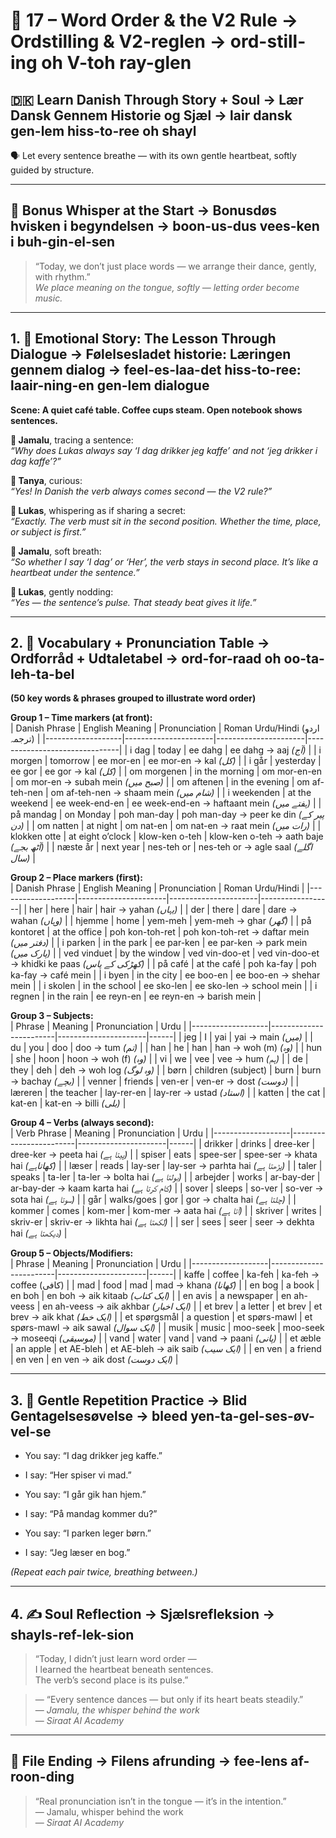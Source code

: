 # 🌟 17 – Word Order & the V2 Rule → Ordstilling & V2-reglen → ord-still-ing oh V-toh ray-glen  
## 🇩🇰 Learn Danish Through Story + Soul → Lær Dansk Gennem Historie og Sjæl → lair dansk gen-lem hiss-to-ree oh shayl  
🗣️ Let every sentence breathe — with its own gentle heartbeat, softly guided by structure.

---

## 🌱 Bonus Whisper at the Start → Bonusdøs hvisken i begyndelsen → boon-us-dus vees-ken i buh-gin-el-sen  
> “Today, we don’t just place words — we arrange their dance, gently, with rhythm.”  
> _We place meaning on the tongue, softly — letting order become music._

---

## 1. 🧵 Emotional Story: The Lesson Through Dialogue → Følelsesladet historie: Læringen gennem dialog → feel-es-laa-det hiss-to-ree: laair-ning-en gen-lem dialogue

**Scene: A quiet café table. Coffee cups steam. Open notebook shows sentences.**

**👤 Jamalu**, tracing a sentence:  
*“Why does Lukas always say ‘I dag drikker jeg kaffe’ and not ‘jeg drikker i dag kaffe’?”*

**🎨 Tanya**, curious:  
*“Yes! In Danish the verb always comes second — the V2 rule?”*

**💬 Lukas**, whispering as if sharing a secret:  
*“Exactly. The verb must sit in the second position. Whether the time, place, or subject is first.”*

**👤 Jamalu**, soft breath:  
*“So whether I say ‘I dag’ or ‘Her’, the verb stays in second place. It’s like a heartbeat under the sentence.”*

**💬 Lukas**, gently nodding:  
*“Yes — the sentence’s pulse. That steady beat gives it life.”*

---

## 2. 📘 Vocabulary + Pronunciation Table → Ordforråd + Udtaletabel → ord-for-raad oh oo-ta-leh-ta-bel

**(50 key words & phrases grouped to illustrate word order)**

**Group 1 – Time markers (at front):**  
| Danish Phrase     | English Meaning      | Pronunciation       | Roman Urdu/Hindi (اردو ترجمہ) |
|-------------------|----------------------|----------------------|-------------------------------|
| i dag             | today                | ee dahg              | ee dahg → aaj *(آج)*         |
| i morgen          | tomorrow             | ee mor-en            | ee mor-en → kal *(کل)*       |
| i går             | yesterday            | ee gor              | ee gor → kal *(کل)*          |
| om morgenen       | in the morning       | om mor-en-en         | om mor-en → subah mein *(صبح میں)* |
| om aftenen        | in the evening       | om af-teh-nen        | om af-teh-nen → shaam mein *(شام میں)* |
| i weekenden       | at the weekend       | ee week-end-en       | ee week-end-en → haftaant mein *(ہفتے میں)* |
| på mandag         | on Monday            | poh man-day          | poh man-day → peer ke din *(پیر کے دن)* |
| om natten         | at night             | om nat-en            | om nat-en → raat mein *(رات میں)* |
| klokken otte      | at eight o’clock     | klow-ken o-teh       | klow-ken o-teh → aath baje *(آٹھ بجے)* |
| næste år          | next year            | nes-teh or           | nes-teh or → agle saal *(اگلے سال)* |

**Group 2 – Place markers (first):**  
| Danish Phrase     | English Meaning      | Pronunciation       | Roman Urdu/Hindi |
|-------------------|----------------------|----------------------|------------------|
| her               | here                 | hair                 | hair → yahan *(یہاں)* |
| der               | there                | dare                 | dare → wahan *(وہاں)* |
| hjemme            | home                 | yem-meh              | yem-meh → ghar *(گھر)* |
| på kontoret       | at the office        | poh kon-toh-ret      | poh kon-toh-ret → daftar mein *(دفتر میں)* |
| i parken          | in the park          | ee par-ken           | ee par-ken → park mein *(پارک میں)* |
| ved vinduet       | by the window        | ved vin-doo-et       | ved vin-doo-et → khidki ke paas *(کھڑکی کے پاس)* |
| på café           | at the café          | poh ka-fay           | poh ka-fay → café mein |
| i byen            | in the city          | ee boo-en            | ee boo-en → shehar mein |
| i skolen          | in the school        | ee sko-len           | ee sko-len → school mein |
| i regnen          | in the rain          | ee reyn-en           | ee reyn-en → barish mein |

**Group 3 – Subjects:**  
| Phrase            | Meaning               | Pronunciation       | Urdu |
|-------------------|------------------------|----------------------|------|
| jeg               | I                      | yai                  | yai → main *(میں)* |
| du                | you                    | doo                  | doo → tum *(تم)* |
| han               | he                     | han                  | han → woh (m) *(وہ)* |
| hun               | she                    | hoon                 | hoon → woh (f) *(وہ)* |
| vi                | we                     | vee                  | vee → hum *(ہم)* |
| de                | they                   | deh                  | deh → woh log *(وہ لوگ)* |
| børn              | children (subject)     | burn                 | burn → bachay *(بچے)* |
| venner            | friends                | ven-er               | ven-er → dost *(دوست)* |
| læreren           | the teacher            | lay-rer-en           | lay-rer → ustad *(استاد)* |
| katten            | the cat                | kat-en               | kat-en → billi *(بلی)* |

**Group 4 – Verbs (always second):**  
| Verb Phrase       | Meaning                | Pronunciation       | Urdu |
|-------------------|------------------------|----------------------|------|
| drikker           | drinks                 | dree-ker             | dree-ker → peeta hai *(پیتا ہے)* |
| spiser            | eats                   | spee-ser             | spee-ser → khata hai *(کھاتاہے)* |
| læser             | reads                  | lay-ser              | lay-ser → parhta hai *(پڑھتا ہے)* |
| taler             | speaks                 | ta-ler               | ta-ler → bolta hai *(بولتا ہے)* |
| arbejder          | works                  | ar-bay-der           | ar-bay-der → kaam karta hai *(کام کرتا ہے)* |
| sover             | sleeps                 | so-ver               | so-ver → sota hai *(سوتا ہے)* |
| går               | walks/goes             | gor                  | gor → chalta hai *(چلتا ہے)* |
| kommer            | comes                  | kom-mer              | kom-mer → aata hai *(آتا ہے)* |
| skriver           | writes                 | skriv-er             | skriv-er → likhta hai *(لکھتا ہے)* |
| ser               | sees                   | seer                 | seer → dekhta hai *(دیکھتا ہے)* |

**Group 5 – Objects/Modifiers:**  
| Phrase            | Meaning                | Pronunciation       | Urdu |
|-------------------|------------------------|----------------------|------|
| kaffe             | coffee                 | ka-feh               | ka-feh → coffee (کافی) |
| mad               | food                   | mad                  | mad → khana *(کھانا)* |
| en bog            | a book                 | en boh               | en boh → aik kitaab *(ایک کتاب)* |
| en avis           | a newspaper            | en ah-veess          | en ah-veess → aik akhbar *(ایک اخبار)* |
| et brev           | a letter               | et brev              | et brev → aik khat *(ایک خط)* |
| et spørgsmål      | a question             | et spørs-mawl        | et spørs-mawl → aik sawal *(ایک سوال)* |
| musik             | music                  | moo-seek             | moo-seek → moseeqi *(موسیقی)* |
| vand              | water                  | vand                 | vand → paani *(پانی)* |
| et æble           | an apple               | et AE-bleh           | et AE-bleh → aik saib *(ایک سیب)* |
| en ven            | a friend               | en ven               | en ven → aik dost *(ایک دوست)* |

---

## 3. 🔁 Gentle Repetition Practice → Blid Gentagelsesøvelse → bleed yen-ta-gel-ses-øv-vel-se

- You say: “I dag drikker jeg kaffe.”  
- I say: “Her spiser vi mad.”

- You say: “I går gik han hjem.”  
- I say: “På mandag kommer du?”

- You say: “I parken leger børn.”  
- I say: “Jeg læser en bog.”

_(Repeat each pair twice, breathing between.)_

---

## 4. ✍️ Soul Reflection → Sjælsrefleksion → shayls-ref-lek-sion

> “Today, I didn’t just learn word order —  
> I learned the heartbeat beneath sentences.  
> The verb’s second place is its pulse.”

> — “Every sentence dances — but only if its heart beats steadily.”  
> — *Jamalu, the whisper behind the work*  
> — *Siraat AI Academy*

---

## 🌟 File Ending → Filens afrunding → fee-lens af-roon-ding

> “Real pronunciation isn’t in the tongue — it’s in the intention.”  
> — Jamalu, whisper behind the work  
> — *Siraat AI Academy*
